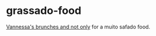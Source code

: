 # grassado-food

[Vannessa's brunches and not only](https://j4nn0.github.io/grassado-food/) for a muito safado food.
